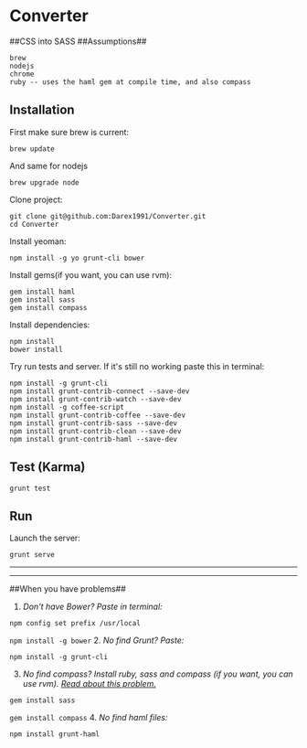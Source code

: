 Converter 
=========
##CSS into SASS
##Assumptions##

    brew
    nodejs
    chrome
    ruby -- uses the haml gem at compile time, and also compass

## Installation

First make sure brew is current:
      
    brew update

And same for nodejs
    
    brew upgrade node
    
Clone project:

    git clone git@github.com:Darex1991/Converter.git
    cd Converter
    
Install yeoman:

    npm install -g yo grunt-cli bower

Install gems(if you want, you can use rvm):

    gem install haml
    gem install sass
    gem install compass

Install dependencies:
    
    npm install
    bower install
    
Try run tests and server. If it's still no working paste this in terminal:
    
    npm install -g grunt-cli
    npm install grunt-contrib-connect --save-dev
    npm install grunt-contrib-watch --save-dev
    npm install -g coffee-script
    npm install grunt-contrib-coffee --save-dev
    npm install grunt-contrib-sass --save-dev
    npm install grunt-contrib-clean --save-dev
    npm install grunt-contrib-haml --save-dev

## Test (Karma)

    grunt test

## Run

Launch the server:

    grunt serve

________________________
______________________________
##When you have problems##
1. *Don't have Bower? Paste in terminal:* 

  ```npm config set prefix /usr/local``` 
  
  ```npm install -g bower```
2. *No find Grunt? Paste:*
  
  ```npm install -g grunt-cli```

3. *No find compass? Install ruby, sass and compass (if you want, you can use rvm). 
[Read about this problem.](http://www.acnenomor.com/410571p1/grunt-task-compass-fails-could-not-find-rubygem-compass-%3E-0)*

  ```gem install sass```
  
  ```gem install compass```
4. *No find haml files:*

  ```npm install grunt-haml```
